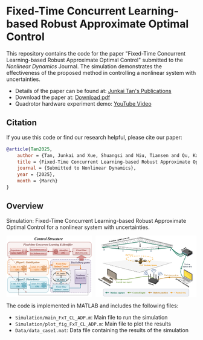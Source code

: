 # Fixed-Time Concurrent Learning-based Robust Approximate Optimal Control

This repository contains the code for the paper "Fixed-Time Concurrent Learning-based Robust Approximate Optimal Control" submitted to the *Nonlinear Dynamics* Journal. The simulation demonstrates the effectiveness of the proposed method in controlling a nonlinear system with uncertainties.

+ Details of the paper can be found at: [Junkai Tan's Publications](https://tanjunkai2001.github.io/publications/)
+ Download the paper at: [Download pdf](https://tanjunkai2001.github.io/assets/Unmanned%20aerial-ground%20vehicle%20finite-time%20docking%20control%20via%20pursuit-evasion%20games.pdf)
+ Quadrotor hardware experiment demo: [YouTube Video](https://www.youtube.com/shorts/0kQF8rS_Xhc)

## Citation

If you use this code or find our research helpful, please cite our paper:

```bibtex
@article{Tan2025,
    author = {Tan, Junkai and Xue, Shuangsi and Niu, Tiansen and Qu, Kai and Cao, Hui and Chen, Badong},
    title = {Fixed-Time Concurrent Learning-based Robust Approximate Optimal Control},
    journal = {Submitted to Nonlinear Dynamics},
    year = {2025},
    month = {March}
}
```
<!-- ,
    doi = {10.1007/s11071-025-11021-6},
    url = {https://doi.org/10.1007/s11071-025-11021-6} -->
## Overview

Simulation: Fixed-Time Concurrent Learning-based Robust Approximate Optimal Control for a nonlinear system with uncertainties.
<div style="display: flex; justify-content: space-between;">
    <img src="Structure_V3.png" alt="Algorithm structure" width="45%"/>
    <img src="sketch.png" alt="Hardware sketch" width="53%"/>
</div>

The code is implemented in MATLAB and includes the following files:
- `Simulation/main_FxT_CL_ADP.m`: Main file to run the simulation
- `Simulation/plot_fig_FxT_CL_ADP.m`: Main file to plot the results
- `Data/data_case1.mat`: Data file containing the results of the simulation
